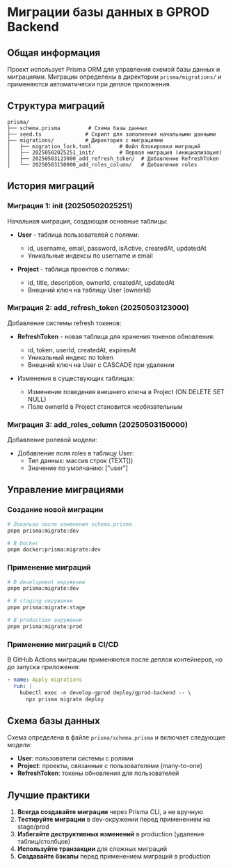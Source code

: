 # Миграции базы данных в GPROD Backend

## Общая информация

Проект использует Prisma ORM для управления схемой базы данных и миграциями. Миграции определены в директории `prisma/migrations/` и применяются автоматически при деплое приложения.

## Структура миграций

```
prisma/
├── schema.prisma         # Схема базы данных
├── seed.ts              # Скрипт для заполнения начальными данными
├── migrations/          # Директория с миграциями
│   ├── migration_lock.toml         # Файл блокировки миграций
│   ├── 20250502025251_init/        # Первая миграция (инициализация)
│   ├── 20250503123000_add_refresh_token/  # Добавление RefreshToken
│   └── 20250503150000_add_roles_column/   # Добавление roles
```

## История миграций

### Миграция 1: init (20250502025251)

Начальная миграция, создающая основные таблицы:

- **User** - таблица пользователей с полями:
  - id, username, email, password, isActive, createdAt, updatedAt
  - Уникальные индексы по username и email

- **Project** - таблица проектов с полями:
  - id, title, description, ownerId, createdAt, updatedAt
  - Внешний ключ на таблицу User (ownerId)

### Миграция 2: add_refresh_token (20250503123000)

Добавление системы refresh токенов:

- **RefreshToken** - новая таблица для хранения токенов обновления:
  - id, token, userId, createdAt, expiresAt
  - Уникальный индекс по token
  - Внешний ключ на User с CASCADE при удалении

- Изменения в существующих таблицах:
  - Изменение поведения внешнего ключа в Project (ON DELETE SET NULL)
  - Поле ownerId в Project становится необязательным

### Миграция 3: add_roles_column (20250503150000)

Добавление ролевой модели:

- Добавление поля roles в таблицу User:
  - Тип данных: массив строк (TEXT[])
  - Значение по умолчанию: [\"user\"]

## Управление миграциями

### Создание новой миграции

```bash
# Локально после изменения schema.prisma
pnpm prisma:migrate:dev

# В Docker
pnpm docker:prisma:migrate:dev
```

### Применение миграций

```bash
# В development окружении
pnpm prisma:migrate:dev

# В staging окружении
pnpm prisma:migrate:stage

# В production окружении
pnpm prisma:migrate:prod
```

### Применение миграций в CI/CD

В GitHub Actions миграции применяются после деплоя контейнеров, но до запуска приложения:

```yaml
- name: Apply migrations
  run: |
    kubectl exec -n develop-gprod deploy/gprod-backend -- \
      npx prisma migrate deploy
```

## Схема базы данных

Схема определена в файле `prisma/schema.prisma` и включает следующие модели:

- **User**: пользователи системы с ролями
- **Project**: проекты, связанные с пользователями (many-to-one)
- **RefreshToken**: токены обновления для пользователей

## Лучшие практики

1. **Всегда создавайте миграции** через Prisma CLI, а не вручную
2. **Тестируйте миграции** в dev-окружении перед применением на stage/prod
3. **Избегайте деструктивных изменений** в production (удаление таблиц/столбцов)
4. **Используйте транзакции** для сложных миграций
5. **Создавайте бэкапы** перед применением миграций в production
